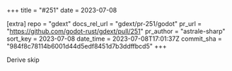 +++
title = "#251"
date = 2023-07-08

[extra]
repo = "gdext"
docs_rel_url = "gdext/pr-251/godot"
pr_url = "https://github.com/godot-rust/gdext/pull/251"
pr_author = "astrale-sharp"
sort_key = 2023-07-08
date_time = 2023-07-08T17:01:37Z
commit_sha = "984f8c78114b6001d44d5edf8451d7b3ddffbcd5"
+++

Derive skip

